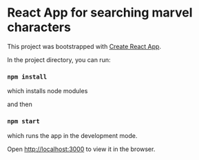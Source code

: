 # React App for searching marvel characters

This project was bootstrapped with [Create React App](https://github.com/facebook/create-react-app).

In the project directory, you can run:

### `npm install` 

which installs node modules

and then

### `npm start` 

which runs the app in the development mode.

Open [http://localhost:3000](http://localhost:3000) to view it in the browser.
